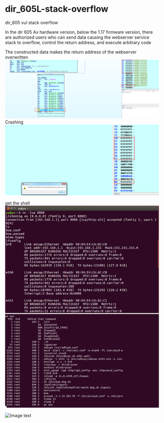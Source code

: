 # dir_605L-stack-overflow
dir_605 vul stack overflow

In the dir 605 Ax hardware version, below the 1.17 firmware version, there are authorized users who can send data causing the webserver service stack to overflow, control the return address, and execute arbitrary code


The constructed data makes the return address of the webserver overwritten
![Image text](https://github.com/hhhhu8045759/dir_605L-stack-overflow/blob/master/fb6cf887443d7b136b599935069eda5.png)
Crashing
![Image text](https://github.com/hhhhu8045759/dir_605L-stack-overflow/blob/master/5a7477c5dc74b3c5f0d515944c9c75a.png)

get the shell
![Image text](https://github.com/hhhhu8045759/dir_605L-stack-overflow/blob/master/c95cabd2740cce665d613f112e2d4fe.png)
![Image text](https://github.com/hhhhu8045759/dir_605L-stack-overflow/blob/master/c3954db66029a85697f2f79d6a6521c.png)


![Image text](https://github.com/zzuljs/CppLearning/blob/master/CppLearning/raw/master/Itachi.jpg)
